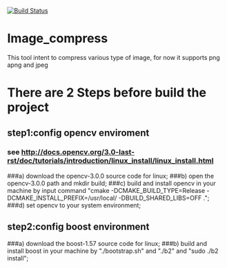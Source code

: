[![Build Status](https://travis-ci.org/chraac/image_compress.svg?branch=master)](https://travis-ci.org/chraac/image_compress)

# Image_compress
This tool intent to compress various type of image, for now it supports png apng and jpeg

# There are 2 Steps before build the project

## step1:config opencv enviroment
### see http://docs.opencv.org/3.0-last-rst/doc/tutorials/introduction/linux_install/linux_install.html
###a) download the opencv-3.0.0 source code for linux;
###b) open the opencv-3.0.0 path and mkdir build;
###c) build and install opencv in your machine by input command "cmake -DCMAKE_BUILD_TYPE=Release -DCMAKE_INSTALL_PREFIX=/usr/local/ -DBUILD_SHARED_LIBS=OFF .";
###d) set opencv to your system environment;

## step2:config boost environment
###a) download the boost-1.57 source code for linux;
###b) build and install boost in your machine by "./bootstrap.sh" and "./b2" and "sudo ./b2 install";

